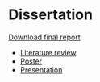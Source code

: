 # Dissertation

[Download final report](https://github.com/Hasnep/dissertation/raw/master/dissertation/dissertation.pdf)

* [Literature review](https://github.com/Hasnep/dissertation/raw/master/literaturereview/literaturereview.pdf)
* [Poster](https://github.com/Hasnep/dissertation/raw/master/poster/poster.pdf)
* [Presentation](https://github.com/Hasnep/dissertation/raw/master/presentation/presentation.pdf)
